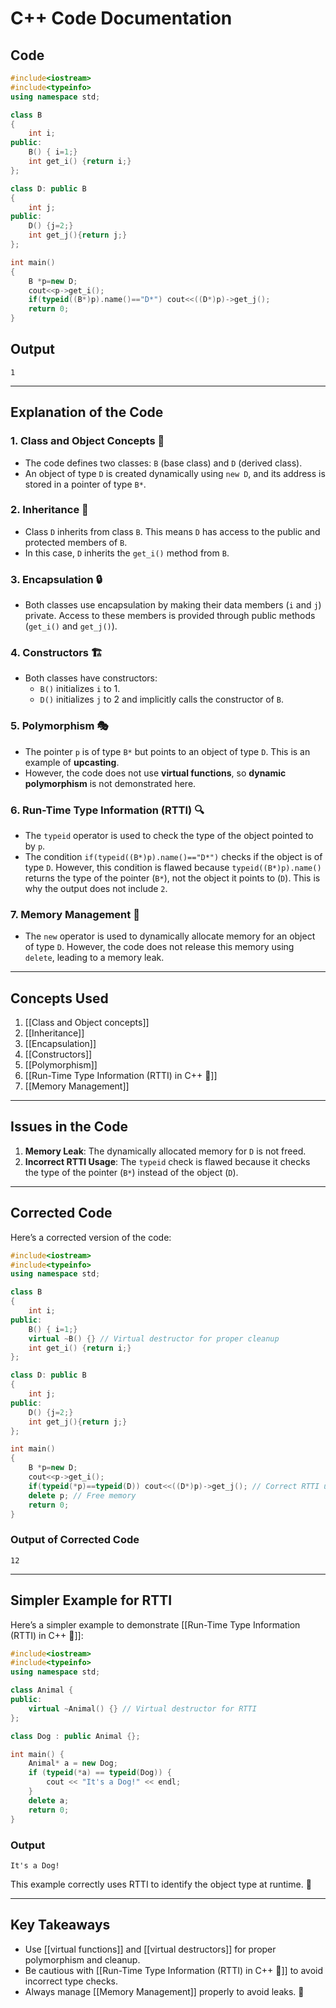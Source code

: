 # C++ Code Documentation

## Code
```cpp
#include<iostream>
#include<typeinfo>
using namespace std;

class B
{
    int i;
public:
    B() { i=1;}
    int get_i() {return i;}
};

class D: public B
{
    int j;
public:
    D() {j=2;}
    int get_j(){return j;}
};

int main()
{
    B *p=new D;
    cout<<p->get_i();
    if(typeid((B*)p).name()=="D*") cout<<((D*)p)->get_j();
    return 0;
}
```

## Output
```
1
```

---

## Explanation of the Code

### 1. **Class and Object Concepts** 🧩
- The code defines two classes: `B` (base class) and `D` (derived class).
- An object of type `D` is created dynamically using `new D`, and its address is stored in a pointer of type `B*`.

### 2. **Inheritance** 🧬
- Class `D` inherits from class `B`. This means `D` has access to the public and protected members of `B`.
- In this case, `D` inherits the `get_i()` method from `B`.

### 3. **Encapsulation** 🔒
- Both classes use encapsulation by making their data members (`i` and `j`) private. Access to these members is provided through public methods (`get_i()` and `get_j()`).

### 4. **Constructors** 🏗️
- Both classes have constructors:
  - `B()` initializes `i` to 1.
  - `D()` initializes `j` to 2 and implicitly calls the constructor of `B`.

### 5. **Polymorphism** 🎭
- The pointer `p` is of type `B*` but points to an object of type `D`. This is an example of **upcasting**.
- However, the code does not use **virtual functions**, so **dynamic polymorphism** is not demonstrated here.

### 6. **Run-Time Type Information (RTTI)** 🔍
- The `typeid` operator is used to check the type of the object pointed to by `p`.
- The condition `if(typeid((B*)p).name()=="D*")` checks if the object is of type `D`. However, this condition is flawed because `typeid((B*)p).name()` returns the type of the pointer (`B*`), not the object it points to (`D`). This is why the output does not include `2`.

### 7. **Memory Management** 🧠
- The `new` operator is used to dynamically allocate memory for an object of type `D`. However, the code does not release this memory using `delete`, leading to a memory leak.

---

## Concepts Used
1. [[Class and Object concepts]]
2. [[Inheritance]]
3. [[Encapsulation]]
4. [[Constructors]]
5. [[Polymorphism]]
6. [[Run-Time Type Information (RTTI) in C++ 🧐]]
7. [[Memory Management]]

---

## Issues in the Code
1. **Memory Leak**: The dynamically allocated memory for `D` is not freed.
2. **Incorrect RTTI Usage**: The `typeid` check is flawed because it checks the type of the pointer (`B*`) instead of the object (`D`).

---

## Corrected Code
Here’s a corrected version of the code:
```cpp
#include<iostream>
#include<typeinfo>
using namespace std;

class B
{
    int i;
public:
    B() { i=1;}
    virtual ~B() {} // Virtual destructor for proper cleanup
    int get_i() {return i;}
};

class D: public B
{
    int j;
public:
    D() {j=2;}
    int get_j(){return j;}
};

int main()
{
    B *p=new D;
    cout<<p->get_i();
    if(typeid(*p)==typeid(D)) cout<<((D*)p)->get_j(); // Correct RTTI usage
    delete p; // Free memory
    return 0;
}
```

### Output of Corrected Code
```
12
```

---

## Simpler Example for RTTI
Here’s a simpler example to demonstrate [[Run-Time Type Information (RTTI) in C++ 🧐]]:
```cpp
#include<iostream>
#include<typeinfo>
using namespace std;

class Animal {
public:
    virtual ~Animal() {} // Virtual destructor for RTTI
};

class Dog : public Animal {};

int main() {
    Animal* a = new Dog;
    if (typeid(*a) == typeid(Dog)) {
        cout << "It's a Dog!" << endl;
    }
    delete a;
    return 0;
}
```

### Output
```
It's a Dog!
```

This example correctly uses RTTI to identify the object type at runtime. 🐶

---

## Key Takeaways
- Use [[virtual functions]] and [[virtual destructors]] for proper polymorphism and cleanup.
- Be cautious with [[Run-Time Type Information (RTTI) in C++ 🧐]] to avoid incorrect type checks.
- Always manage [[Memory Management]] properly to avoid leaks. 🚀